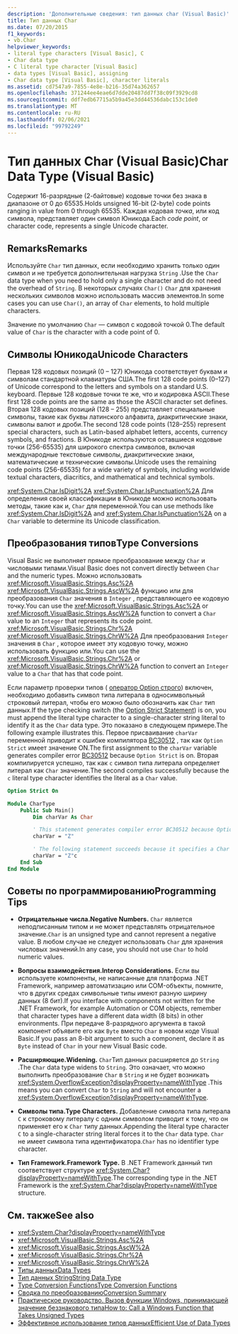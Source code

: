 ```yaml
---
description: 'Дополнительные сведения: тип данных char (Visual Basic)'
title: Тип данных Char
ms.date: 07/20/2015
f1_keywords:
- vb.Char
helpviewer_keywords:
- literal type characters [Visual Basic], C
- Char data type
- C literal type character [Visual Basic]
- data types [Visual Basic], assigning
- Char data type [Visual Basic], character literals
ms.assetid: cd7547a9-7855-4e8e-b216-35d74a362657
ms.openlocfilehash: 371244ee4eae6d7dde20487dd7f38c09f3929cd8
ms.sourcegitcommit: ddf7edb67715a5b9a45e3dd44536dabc153c1de0
ms.translationtype: MT
ms.contentlocale: ru-RU
ms.lasthandoff: 02/06/2021
ms.locfileid: "99792249"
---
```

# <a name="char-data-type-visual-basic"></a><span data-ttu-id="93111-103">Тип данных Char (Visual Basic)</span><span class="sxs-lookup"><span data-stu-id="93111-103">Char Data Type (Visual Basic)</span></span>

<span data-ttu-id="93111-104">Содержит 16-разрядные (2-байтовые) кодовые точки без знака в диапазоне от 0 до 65535.</span><span class="sxs-lookup"><span data-stu-id="93111-104">Holds unsigned 16-bit (2-byte) code points ranging in value from 0 through 65535.</span></span> <span data-ttu-id="93111-105">Каждая кодовая *точка*, или код символа, представляет один символ Юникода.</span><span class="sxs-lookup"><span data-stu-id="93111-105">Each *code point*, or character code, represents a single Unicode character.</span></span>

## <a name="remarks"></a><span data-ttu-id="93111-106">Remarks</span><span class="sxs-lookup"><span data-stu-id="93111-106">Remarks</span></span>

<span data-ttu-id="93111-107">Используйте `Char` тип данных, если необходимо хранить только один символ и не требуется дополнительная нагрузка `String` .</span><span class="sxs-lookup"><span data-stu-id="93111-107">Use the `Char` data type when you need to hold only a single character and do not need the overhead of `String`.</span></span> <span data-ttu-id="93111-108">В некоторых случаях `Char()` `Char` для хранения нескольких символов можно использовать массив элементов.</span><span class="sxs-lookup"><span data-stu-id="93111-108">In some cases you can use `Char()`, an array of `Char` elements, to hold multiple characters.</span></span>

<span data-ttu-id="93111-109">Значение по умолчанию `Char` — символ с кодовой точкой 0.</span><span class="sxs-lookup"><span data-stu-id="93111-109">The default value of `Char` is the character with a code point of 0.</span></span>

## <a name="unicode-characters"></a><span data-ttu-id="93111-110">Символы Юникода</span><span class="sxs-lookup"><span data-stu-id="93111-110">Unicode Characters</span></span>

<span data-ttu-id="93111-111">Первая 128 кодовых позиций (0 – 127) Юникода соответствует буквам и символам стандартной клавиатуры США.</span><span class="sxs-lookup"><span data-stu-id="93111-111">The first 128 code points (0–127) of Unicode correspond to the letters and symbols on a standard U.S. keyboard.</span></span> <span data-ttu-id="93111-112">Первые 128 кодовые точки те же, что и кодировка ASCII.</span><span class="sxs-lookup"><span data-stu-id="93111-112">These first 128 code points are the same as those the ASCII character set defines.</span></span> <span data-ttu-id="93111-113">Вторая 128 кодовых позиций (128 – 255) представляет специальные символы, такие как буквы латинского алфавита, диакритические знаки, символы валют и дроби.</span><span class="sxs-lookup"><span data-stu-id="93111-113">The second 128 code points (128–255) represent special characters, such as Latin-based alphabet letters, accents, currency symbols, and fractions.</span></span> <span data-ttu-id="93111-114">В Юникоде используются оставшиеся кодовые точки (256-65535) для широкого спектра символов, включая международные текстовые символы, диакритические знаки, математические и технические символы.</span><span class="sxs-lookup"><span data-stu-id="93111-114">Unicode uses the remaining code points (256-65535) for a wide variety of symbols, including worldwide textual characters, diacritics, and mathematical and technical symbols.</span></span>

<span data-ttu-id="93111-115"><xref:System.Char.IsDigit%2A> <xref:System.Char.IsPunctuation%2A> Для определения своей классификации в Юникоде можно использовать методы, такие как и, `Char` для переменной.</span><span class="sxs-lookup"><span data-stu-id="93111-115">You can use methods like <xref:System.Char.IsDigit%2A> and <xref:System.Char.IsPunctuation%2A> on a `Char` variable to determine its Unicode classification.</span></span>

## <a name="type-conversions"></a><span data-ttu-id="93111-116">Преобразования типов</span><span class="sxs-lookup"><span data-stu-id="93111-116">Type Conversions</span></span>

<span data-ttu-id="93111-117">Visual Basic не выполняет прямое преобразование между `Char` и числовыми типами.</span><span class="sxs-lookup"><span data-stu-id="93111-117">Visual Basic does not convert directly between `Char` and the numeric types.</span></span> <span data-ttu-id="93111-118">Можно использовать <xref:Microsoft.VisualBasic.Strings.Asc%2A> <xref:Microsoft.VisualBasic.Strings.AscW%2A> функцию или для преобразования `Char` значения в `Integer` , представляющего ее кодовую точку.</span><span class="sxs-lookup"><span data-stu-id="93111-118">You can use the <xref:Microsoft.VisualBasic.Strings.Asc%2A> or <xref:Microsoft.VisualBasic.Strings.AscW%2A> function to convert a `Char` value to an `Integer` that represents its code point.</span></span> <span data-ttu-id="93111-119"><xref:Microsoft.VisualBasic.Strings.Chr%2A> <xref:Microsoft.VisualBasic.Strings.ChrW%2A> Для преобразования `Integer` значения в `Char` , которое имеет эту кодовую точку, можно использовать функцию или.</span><span class="sxs-lookup"><span data-stu-id="93111-119">You can use the <xref:Microsoft.VisualBasic.Strings.Chr%2A> or <xref:Microsoft.VisualBasic.Strings.ChrW%2A> function to convert an `Integer` value to a `Char` that has that code point.</span></span>

<span data-ttu-id="93111-120">Если параметр проверки типов ( [оператор Option строго](../statements/option-strict-statement.md)) включен, необходимо добавить символ типа литерала в односимвольный строковый литерал, чтобы его можно было обозначить как `Char` тип данных.</span><span class="sxs-lookup"><span data-stu-id="93111-120">If the type checking switch (the [Option Strict Statement](../statements/option-strict-statement.md)) is on, you must append the literal type character to a single-character string literal to identify it as the `Char` data type.</span></span> <span data-ttu-id="93111-121">Это показано в следующем примере.</span><span class="sxs-lookup"><span data-stu-id="93111-121">The following example illustrates this.</span></span> <span data-ttu-id="93111-122">Первое присваивание `charVar` переменной приводит к ошибке компилятора [BC30512](../../misc/bc30512.md) , так как `Option Strict` имеет значение ON.</span><span class="sxs-lookup"><span data-stu-id="93111-122">The first assignment to the `charVar` variable generates compiler error [BC30512](../../misc/bc30512.md) because `Option Strict` is on.</span></span> <span data-ttu-id="93111-123">Вторая компилируется успешно, так как `c` символ типа литерала определяет литерал как `Char` значение.</span><span class="sxs-lookup"><span data-stu-id="93111-123">The second compiles successfully because the `c` literal type character identifies the literal as a `Char` value.</span></span>

```vb
Option Strict On

Module CharType
    Public Sub Main()
        Dim charVar As Char

        ' This statement generates compiler error BC30512 because Option Strict is On.  
        charVar = "Z"  

        ' The following statement succeeds because it specifies a Char literal.  
        charVar = "Z"c
    End Sub
End Module
```

## <a name="programming-tips"></a><span data-ttu-id="93111-124">Советы по программированию</span><span class="sxs-lookup"><span data-stu-id="93111-124">Programming Tips</span></span>

- <span data-ttu-id="93111-125">**Отрицательные числа.**</span><span class="sxs-lookup"><span data-stu-id="93111-125">**Negative Numbers.**</span></span> <span data-ttu-id="93111-126">`Char` является неподписанным типом и не может представлять отрицательное значение.</span><span class="sxs-lookup"><span data-stu-id="93111-126">`Char` is an unsigned type and cannot represent a negative value.</span></span> <span data-ttu-id="93111-127">В любом случае не следует использовать `Char` для хранения числовых значений.</span><span class="sxs-lookup"><span data-stu-id="93111-127">In any case, you should not use `Char` to hold numeric values.</span></span>

- <span data-ttu-id="93111-128">**Вопросы взаимодействия.**</span><span class="sxs-lookup"><span data-stu-id="93111-128">**Interop Considerations.**</span></span> <span data-ttu-id="93111-129">Если вы используете компоненты, не написанные для платформа .NET Framework, например автоматизацию или COM-объекты, помните, что в других средах символьные типы имеют разную ширину данных (8 бит).</span><span class="sxs-lookup"><span data-stu-id="93111-129">If you interface with components not written for the .NET Framework, for example Automation or COM objects, remember that character types have a different data width (8 bits) in other environments.</span></span> <span data-ttu-id="93111-130">При передаче 8-разрядного аргумента в такой компонент объявите его как `Byte` вместо `Char` в новом коде Visual Basic.</span><span class="sxs-lookup"><span data-stu-id="93111-130">If you pass an 8-bit argument to such a component, declare it as `Byte` instead of `Char` in your new Visual Basic code.</span></span>

- <span data-ttu-id="93111-131">**Расширяющие.**</span><span class="sxs-lookup"><span data-stu-id="93111-131">**Widening.**</span></span> <span data-ttu-id="93111-132">`Char`Тип данных расширяется до `String` .</span><span class="sxs-lookup"><span data-stu-id="93111-132">The `Char` data type widens to `String`.</span></span> <span data-ttu-id="93111-133">Это означает, что можно выполнить преобразование `Char` в `String` и не будет возникать <xref:System.OverflowException?displayProperty=nameWithType> .</span><span class="sxs-lookup"><span data-stu-id="93111-133">This means you can convert `Char` to `String` and will not encounter a <xref:System.OverflowException?displayProperty=nameWithType>.</span></span>

- <span data-ttu-id="93111-134">**Символы типа.**</span><span class="sxs-lookup"><span data-stu-id="93111-134">**Type Characters.**</span></span> <span data-ttu-id="93111-135">Добавление символа типа литерала `C` к строковому литералу с одним символом приводит к тому, что он применяет его к `Char` типу данных.</span><span class="sxs-lookup"><span data-stu-id="93111-135">Appending the literal type character `C` to a single-character string literal forces it to the `Char` data type.</span></span> <span data-ttu-id="93111-136">`Char` не имеет символа типа идентификатора.</span><span class="sxs-lookup"><span data-stu-id="93111-136">`Char` has no identifier type character.</span></span>

- <span data-ttu-id="93111-137">**Тип Framework.**</span><span class="sxs-lookup"><span data-stu-id="93111-137">**Framework Type.**</span></span> <span data-ttu-id="93111-138">В .NET Framework данный тип соответствует структуре <xref:System.Char?displayProperty=nameWithType>.</span><span class="sxs-lookup"><span data-stu-id="93111-138">The corresponding type in the .NET Framework is the <xref:System.Char?displayProperty=nameWithType> structure.</span></span>

## <a name="see-also"></a><span data-ttu-id="93111-139">См. также</span><span class="sxs-lookup"><span data-stu-id="93111-139">See also</span></span>

- <xref:System.Char?displayProperty=nameWithType>
- <xref:Microsoft.VisualBasic.Strings.Asc%2A>
- <xref:Microsoft.VisualBasic.Strings.AscW%2A>
- <xref:Microsoft.VisualBasic.Strings.Chr%2A>
- <xref:Microsoft.VisualBasic.Strings.ChrW%2A>
- [<span data-ttu-id="93111-140">Типы данных</span><span class="sxs-lookup"><span data-stu-id="93111-140">Data Types</span></span>](index.md)
- [<span data-ttu-id="93111-141">Тип данных String</span><span class="sxs-lookup"><span data-stu-id="93111-141">String Data Type</span></span>](string-data-type.md)
- [<span data-ttu-id="93111-142">Type Conversion Functions</span><span class="sxs-lookup"><span data-stu-id="93111-142">Type Conversion Functions</span></span>](../functions/type-conversion-functions.md)
- [<span data-ttu-id="93111-143">Сводка по преобразованию</span><span class="sxs-lookup"><span data-stu-id="93111-143">Conversion Summary</span></span>](../keywords/conversion-summary.md)
- [<span data-ttu-id="93111-144">Практическое руководство. Вызов функции Windows, принимающей значение беззнакового типа</span><span class="sxs-lookup"><span data-stu-id="93111-144">How to: Call a Windows Function that Takes Unsigned Types</span></span>](../../programming-guide/com-interop/how-to-call-a-windows-function-that-takes-unsigned-types.md)
- [<span data-ttu-id="93111-145">Эффективное использование типов данных</span><span class="sxs-lookup"><span data-stu-id="93111-145">Efficient Use of Data Types</span></span>](../../programming-guide/language-features/data-types/efficient-use-of-data-types.md)
